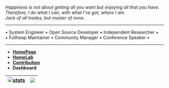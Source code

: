 _Happiness is not about getting all you want but enjoying all that you have._  
_Therefore, I do what I can, with what I've got, where I am._  
_Jack of all trades, but master of none._


---

• System Engineer • Open Source Developer • Independent Researcher •  
• Fullheap Maintainer • Community Manager • Conference Speaker •  

---


- [**HomePage**](https://ia.github.io)
- [**HomeLab**](https://h0melab.github.io)
- [**Contribution**](https://github.com/pulls?q=is%3Apr+author%3Aia+archived%3Afalse)
- **Dashboard**:

| <a href="https://github.com/search?q=author%3Aia&type=commits&s=committer-date&o=desc"><img align="center" src="https://github-readme-stats.vercel.app/api?username=ia&show_icons=true&count_private=false&include_all_commits=true&theme=default&hide_border=true&show=reviews,discussions_started,discussions_answered,prs_merged,prs_merged_percentage" alt="stats" /></a> | <a href="https://github.com/ia?tab=repositories&type=source"><img align="center" src="https://github-readme-stats.vercel.app/api/top-langs/?username=ia&langs_count=20&layout=compact&theme=default&hide_border=true" /></a> |
| ------------- | ------------- |

